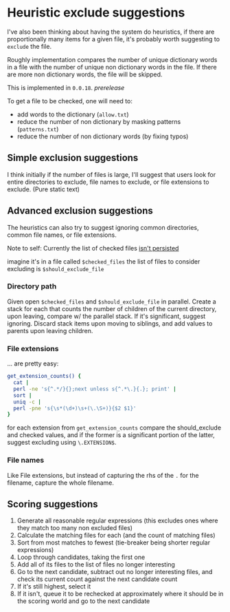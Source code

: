 # Heuristic exclude suggestions

I've also been thinking about having the system do heuristics, if there are proportionally many items for a given file, it's probably worth suggesting to `exclude` the file.

Roughly implementation compares the number of unique dictionary words in a file with the number of unique non dictionary words in the file. If there are more non dictionary words, the file will be skipped.

This is implemented in `0.0.18`. _prerelease_

To get a file to be checked, one will need to:
* add words to the dictionary (`allow.txt`)
* reduce the number of non dictionary by masking patterns (`patterns.txt`)
* reduce the number of non dictionary words (by fixing typos)

## Simple exclusion suggestions

I think initially if the number of files is large, I'll suggest that users look for entire directories to exclude, file names to exclude, or file extensions to exclude. (Pure static text)

## Advanced exclusion suggestions

The heuristics can also try to suggest ignoring common directories, common file names, or file extensions.

Note to self:
Currently the list of checked files [isn't persisted](https://github.com/check-spelling/check-spelling/blob/b07c0693e379e95c8d091519066bb2cec15e00d7/unknown-words.sh#L525-L526)

imagine it's in a file called `$checked_files`
the list of files to consider excluding is `$should_exclude_file`

### Directory path

Given open `$checked_files` and `$should_exclude_file` in parallel. Create a stack for each that counts the number of children of the current directory, upon leaving, compare w/ the parallel stack. If it's significant, suggest ignoring. Discard stack items upon moving to siblings, and add values to parents upon leaving children.

### File extensions

... are pretty easy:
```sh
get_extension_counts() {
  cat |
  perl -ne 's{^.*/}{};next unless s{^.*\.}{.}; print' |
  sort |
  uniq -c |
  perl -pne 's{\s*(\d+)\s+(\.\S+)}{$2 $1}'
}
```

for each extension from `get_extension_counts` compare the should_exclude and checked values, and if the former is a significant portion of the latter, suggest excluding using `\.EXTENSION$`.

### File names

Like File extensions, but instead of capturing the rhs of the `.` for the filename, capture the whole filename.

## Scoring suggestions

1. Generate all reasonable regular expressions (this excludes ones where they match too many non excluded files)
2. Calculate the matching files for each (and the count of matching files)
3. Sort from most matches to fewest (tie-breaker being shorter regular expressions)
4. Loop through candidates, taking the first one
5. Add all of its files to the list of files no longer interesting
6. Go to the next candidate, subtract out no longer interesting files, and check its current count against the next candidate count
7. If it's still highest, select it
8. If it isn't, queue it to be rechecked at approximately where it should be in the scoring world and go to the next candidate
